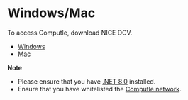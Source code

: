 # Windows/Mac

To access Computle, download NICE DCV.

* [Windows](https://d1uj6qtbmh3dt5.cloudfront.net/nice-dcv-client-Release.msi)
* [Mac](https://d1uj6qtbmh3dt5.cloudfront.net/nice-dcv-viewer.x86\_64.dmg)

**Note**

* Please ensure that you have [.NET 8.0](https://dotnet.microsoft.com/en-us/download/dotnet/thank-you/sdk-8.0.303-windows-x64-installer) installed.&#x20;
* Ensure that you have whitelisted the [Computle network](../../../administration/user-onboarding/end-user/end-user-prerequisites/network-requirements.md).&#x20;
